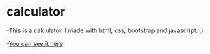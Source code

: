 # calculator
-This is a calculator. I made with html, css, bootstrap and javascript. :)

-[You can see it here]()
